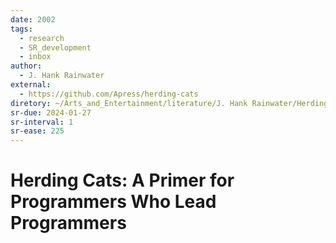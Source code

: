 ```yaml
---
date: 2002
tags:
  - research
  - SR_development
  - inbox
author:
  - J. Hank Rainwater
external:
  - https://github.com/Apress/herding-cats
diretory: ~/Arts_and_Entertainment/literature/J. Hank Rainwater/Herding Cats_ A Primer for Programmers Who Lead Programmers (2374)/
sr-due: 2024-01-27
sr-interval: 1
sr-ease: 225
---
```


# Herding Cats: A Primer for Programmers Who Lead Programmers

